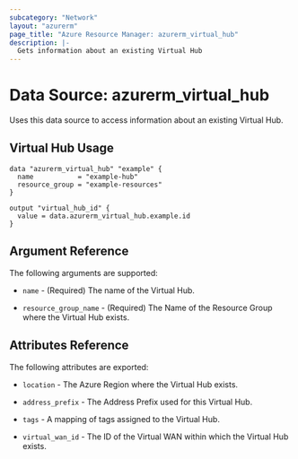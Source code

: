 ```yaml
---
subcategory: "Network"
layout: "azurerm"
page_title: "Azure Resource Manager: azurerm_virtual_hub"
description: |-
  Gets information about an existing Virtual Hub
---
```


# Data Source: azurerm_virtual_hub

Uses this data source to access information about an existing Virtual Hub.

## Virtual Hub Usage

```hcl
data "azurerm_virtual_hub" "example" {
  name           = "example-hub"
  resource_group = "example-resources"
}

output "virtual_hub_id" {
  value = data.azurerm_virtual_hub.example.id
}
```


## Argument Reference

The following arguments are supported:

* `name` - (Required) The name of the Virtual Hub.

* `resource_group_name` - (Required) The Name of the Resource Group where the Virtual Hub exists.


## Attributes Reference

The following attributes are exported:

* `location` - The Azure Region where the Virtual Hub exists.

* `address_prefix` - The Address Prefix used for this Virtual Hub.

* `tags` - A mapping of tags assigned to the Virtual Hub.

* `virtual_wan_id` - The ID of the Virtual WAN within which the Virtual Hub exists.
